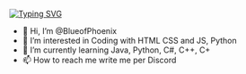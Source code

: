 
<a href="https://git.io/typing-svg"><img src="https://readme-typing-svg.demolab.com?font=Fira+Code&pause=1000&random=false&width=435&lines=Hey+I+Am+Blue;H%C3%A9%2C+je+le+suis+Blue;Hey+ben+Blue;Hej%2C+jestem+Blue" alt="Typing SVG" /></a>

- 👋 Hi, I’m @BlueofPhoenix
- 👀 I’m interested in Coding with HTML CSS and JS, Python
- 🌱 I’m currently learning Java, Python, C#, C++, C+
- 📫 How to reach me write me per Discord 

<a href="https://github-readme-stats.vercel.app/api/top-langs/?username=BlueofPhoenix&layout=compact&theme=tokyonight&show_icons=true%22%20alt%3D%22stats2" /></a>



<!---
BlueofPhoenix/BlueofPhoenix is a ✨ special ✨ repository because its `README.md` (this file) appears on your GitHub profile.
You can click the Preview link to take a look at your changes.
--->
